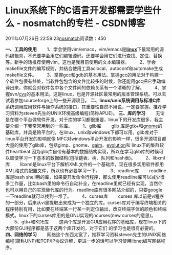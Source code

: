 # Linux系统下的C语言开发都需要学些什么 - nosmatch的专栏 - CSDN博客
2011年07月26日 22:59:23[nosmatch](https://me.csdn.net/HDUTigerkin)阅读数：450

**一、工具的使用**
　　1、学会使用vim/emacs，vim/emacs是[**linux**](http://search.yesky.com/search.do?stype=0&wd=Linux)下最常用的源码编辑具，不光要学会用它们编辑源码，还要学会用它们进行查找、定位、替换等。新手的话推荐使用vim，这也是我目前使用的文本编辑器。
　　2、学会makefile文件的编写规则，并结合使用工具aclocal、autoconf和automake生成makefile文件。
　　3、掌握gcc和gdb的基本用法。掌握gcc的用法对于构建一个软件包很有益处，当软件包包含的文件比较多的时候，你还能用gcc把它手动编译出来，你就会对软件包中各个文件间的依赖关系有一个清晰的了解。
　　4、掌握svn/[cvs](http://www.mydown.com/soft/develop/others/276/404776.shtml)的基本用法。这是linux，也是开源社区最常用的版本管理系统。可以去试着参加sourceforge上的一些开源项目。
**二、linux/unix系统调用与标准C库**
　　系统调用应用软件与操作系统的接口，其重要性自然不用说，一定要掌握。推荐学习资料为steven先生的UNIX环境高级编程(简称APUE)。
**三、库的学习**
　　无论是在哪个平台做软件开发，对于库的学习都很重要，linux下的开发库很多，我主要介绍一下我常常用到的一些库。
　　1、glib库
　　glib 库是gtk+和[gnome](http://www.mydown.com/game/dmtp/36/423536.shtml)的基础库，并具是跨平台的，在linux、unix和windows下都可以用。glib库对于linux平台开发的影响就像 MFC对windows平台开发的影响一样，很多开源项目都大量的使用了glib库，包括gimp、gnome、[gaim](http://www.mydown.com/soft/network/comunication/334/405334.shtml)、[evolution](http://www.mydown.com/desktop/77/77385.html)和 linux下的集群软件heartbeat.因为glib库自带有基本的数据结构实现，所以在学习glib库的时候可以顺便学习一下基本的数据结构(包括链表、树、队列和hash表)。
　　2、libxml库
　　libxml是linux平台下解析XML文件的一个基础库，现在很多实用软件都用XML格式的配置文件，所以也有必要学习一下。
　　3、readline库
　　readline 库是bash shell用的库，如果要开发命令行程序，那么使用readline库可以减少很多工作量，比如bash里的命令行自动补全，在readline里就已经有实现，当然你也可以用自己的实现替代库的行为。readline库有很多网站介绍的，只要google一下readline就可以找到一堆了。
　　4、curses库
　　curses 库以前是vi程序的一部分，后来从vi里提取出来成为一个独立的库。curses库对于编写终端相关的程序特别有用，比如要在终端某一行某一列定位输出，改变终端字体的颜色和终端模式。linux下的curses库用的是GNU实现的ncurses(new curses的意思)。
　　5、gtk+和KDE库
　　这两个库是开发GUI应用程序的基础库，现在linux下的大部份GUI程序都是基于这两个库开发的，对于它们 的学习也是很有必要的。
**四、网络的学习**
　　网络这个东西太宽了，推荐学习资料steven先生的UNIX网络编程(简称UNP)和TCP/IP协议详解，更进一步的话可以学习使用libnet编写网络程序。
